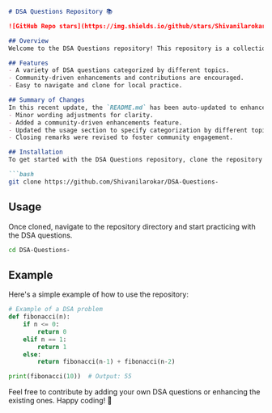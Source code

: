 ```markdown
# DSA Questions Repository 📚

![GitHub Repo stars](https://img.shields.io/github/stars/Shivanilarokar/DSA-Questions-) ![GitHub forks](https://img.shields.io/github/forks/Shivanilarokar/DSA-Questions-) ![GitHub issues](https://img.shields.io/github/issues/Shivanilarokar/DSA-Questions-)

## Overview
Welcome to the DSA Questions repository! This repository is a collection of Data Structures and Algorithms (DSA) questions designed to help you practice and enhance your coding skills.

## Features
- A variety of DSA questions categorized by different topics.
- Community-driven enhancements and contributions are encouraged.
- Easy to navigate and clone for local practice.

## Summary of Changes
In this recent update, the `README.md` has been auto-updated to enhance its presentation and clarity. Here are the key changes made:
- Minor wording adjustments for clarity.
- Added a community-driven enhancements feature.
- Updated the usage section to specify categorization by different topics.
- Closing remarks were revised to foster community engagement.

## Installation
To get started with the DSA Questions repository, clone the repository to your local machine:

```bash
git clone https://github.com/Shivanilarokar/DSA-Questions-
```

## Usage
Once cloned, navigate to the repository directory and start practicing with the DSA questions. 

```bash
cd DSA-Questions-
```

## Example
Here's a simple example of how to use the repository:

```python
# Example of a DSA problem
def fibonacci(n):
    if n <= 0:
        return 0
    elif n == 1:
        return 1
    else:
        return fibonacci(n-1) + fibonacci(n-2)

print(fibonacci(10))  # Output: 55
```

Feel free to contribute by adding your own DSA questions or enhancing the existing ones. Happy coding! 🚀
```